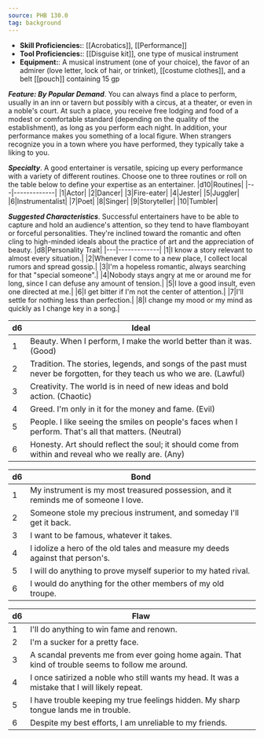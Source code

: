 ```yaml
---
source: PHB 130.0
tag: background
---
```



- **Skill Proficiencies:**: [[Acrobatics]], [[Performance]]
- **Tool Proficiencies:**: [[Disguise kit]], one type of musical instrument
- **Equipment:**: A musical instrument (one of your choice), the favor of an admirer (love letter, lock of hair, or trinket), [[costume clothes]], and a belt [[pouch]] containing 15 gp


**_Feature: By Popular Demand_**. You can always find a place to perform, usually in an inn or tavern but possibly with a circus, at a theater, or even in a noble's court. At such a place, you receive free lodging and food of a modest or comfortable standard (depending on the quality of the establishment), as long as you perform each night. In addition, your performance makes you something of a local figure. When strangers recognize you in a town where you have performed, they typically take a liking to you.

**_Specialty_**. A good entertainer is versatile, spicing up every performance with a variety of different routines. Choose one to three routines or roll on the table below to define your expertise as an entertainer.
|d10|Routines|
|---|-------------|
|1|Actor|
|2|Dancer|
|3|Fire-eater|
|4|Jester|
|5|Juggler|
|6|Instrumentalist|
|7|Poet|
|8|Singer|
|9|Storyteller|
|10|Tumbler|


**_Suggested Characteristics_**. Successful entertainers have to be able to capture and hold an audience's attention, so they tend to have flamboyant or forceful personalities. They're inclined toward the romantic and often cling to high-minded ideals about the practice of art and the appreciation of beauty.
|d8|Personality Trait|
|---|-------------|
|1|I know a story relevant to almost every situation.|
|2|Whenever I come to a new place, I collect local rumors and spread gossip.|
|3|I'm a hopeless romantic, always searching for that "special someone".|
|4|Nobody stays angry at me or around me for long, since I can defuse any amount of tension.|
|5|I love a good insult, even one directed at me.|
|6|I get bitter if I'm not the center of attention.|
|7|I'll settle for nothing less than perfection.|
|8|I change my mood or my mind as quickly as I change key in a song.|

|d6|Ideal|
|---|-------------|
|1|Beauty. When I perform, I make the world better than it was. (Good)|
|2|Tradition. The stories, legends, and songs of the past must never be forgotten, for they teach us who we are. (Lawful)|
|3|Creativity. The world is in need of new ideas and bold action. (Chaotic)|
|4|Greed. I'm only in it for the money and fame. (Evil)|
|5|People. I like seeing the smiles on people's faces when I perform. That's all that matters. (Neutral)|
|6|Honesty. Art should reflect the soul; it should come from within and reveal who we really are. (Any)|

|d6|Bond|
|---|-------------|
|1|My instrument is my most treasured possession, and it reminds me of someone I love.|
|2|Someone stole my precious instrument, and someday I'll get it back.|
|3|I want to be famous, whatever it takes.|
|4|I idolize a hero of the old tales and measure my deeds against that person's.|
|5|I will do anything to prove myself superior to my hated rival.|
|6|I would do anything for the other members of my old troupe.|

|d6|Flaw|
|---|-------------|
|1|I'll do anything to win fame and renown.|
|2|I'm a sucker for a pretty face.|
|3|A scandal prevents me from ever going home again. That kind of trouble seems to follow me around.|
|4|I once satirized a noble who still wants my head. It was a mistake that I will likely repeat.|
|5|I have trouble keeping my true feelings hidden. My sharp tongue lands me in trouble.|
|6|Despite my best efforts, I am unreliable to my friends.|

